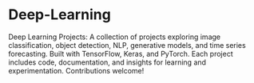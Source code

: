 # Deep-Learning
Deep Learning Projects: A collection of projects exploring image classification, object detection, NLP, generative models, and time series forecasting. Built with TensorFlow, Keras, and PyTorch. Each project includes code, documentation, and insights for learning and experimentation. Contributions welcome!
